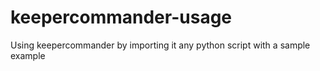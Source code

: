 # keepercommander-usage
Using keepercommander by importing it any python script with a sample example
